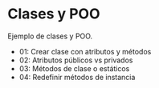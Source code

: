 
# Clases y POO

Ejemplo de clases y POO.

* 01: Crear clase con atributos y métodos
* 02: Atributos públicos vs privados
* 03: Métodos de clase o estáticos
* 04: Redefinir métodos de instancia
